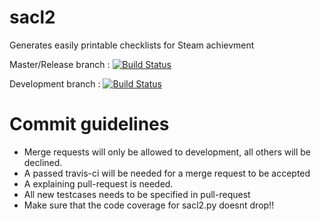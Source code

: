 sacl2
=====

Generates easily printable checklists for Steam achievment

Master/Release branch : [![Build Status](https://secure.travis-ci.org/itayo/sacl2.png?branch=master)](https://travis-ci.org/itayo/sacl2)

Development branch : [![Build Status](https://secure.travis-ci.org/itayo/sacl2.png?branch=development)](https://travis-ci.org/itayo/sacl2)

Commit guidelines
=====
* Merge requests will only be allowed to development, all others will be declined.
* A passed travis-ci will be needed for a merge request to be accepted
* A explaining pull-request is needed.
* All new testcases needs to be specified in pull-request
* Make sure that the code coverage for sacl2.py doesnt drop!!
